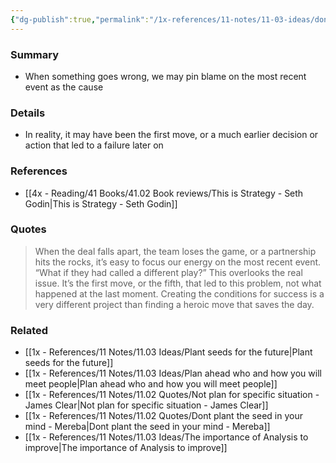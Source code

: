 ```yaml
---
{"dg-publish":true,"permalink":"/1x-references/11-notes/11-03-ideas/dont-focus-on-the-most-recent-event-as-the-point-of-failure/","title":"Dont focus on the most recent event as the point of failure","created":"2025-03-30T01:48:24.380+03:00","updated":"2025-04-10T10:34:29.185+03:00"}
---
```



### Summary
- When something goes wrong, we may pin blame on the most recent event as the cause

### Details
- In reality, it may have been the first move, or a much earlier decision or action that led to a failure later on

### References
- [[4x - Reading/41 Books/41.02 Book reviews/This is Strategy - Seth Godin\|This is Strategy - Seth Godin]]

### Quotes
> When the deal falls apart, the team loses the game, or a partnership hits the rocks, it’s easy to focus our energy on the most recent event.
> “What if they had called a different play?”
> This overlooks the real issue. It’s the first move, or the fifth, that led to this problem, not what happened at the last moment.
> Creating the conditions for success is a very different project than finding a heroic move that saves the day.


### Related
- [[1x - References/11 Notes/11.03 Ideas/Plant seeds for the future\|Plant seeds for the future]]
- [[1x - References/11 Notes/11.03 Ideas/Plan ahead who and how you will meet people\|Plan ahead who and how you will meet people]]
- [[1x - References/11 Notes/11.02 Quotes/Not plan for specific situation - James Clear\|Not plan for specific situation - James Clear]]
- [[1x - References/11 Notes/11.02 Quotes/Dont plant the seed in your mind - Mereba\|Dont plant the seed in your mind - Mereba]]
- [[1x - References/11 Notes/11.03 Ideas/The importance of Analysis to improve\|The importance of Analysis to improve]]